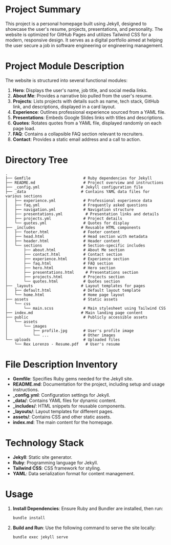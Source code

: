 # Project Summary
This project is a personal homepage built using Jekyll, designed to showcase the user's resume, projects, presentations, and personality. The website is optimized for GitHub Pages and utilizes Tailwind CSS for a modern, responsive design. It serves as a digital portfolio aimed at helping the user secure a job in software engineering or engineering management.

# Project Module Description
The website is structured into several functional modules:
1. **Hero**: Displays the user's name, job title, and social media links.
2. **About Me**: Provides a narrative bio pulled from the user's resume.
3. **Projects**: Lists projects with details such as name, tech stack, GitHub link, and descriptions, displayed in a card layout.
4. **Experience**: Outlines professional experience sourced from a YAML file.
5. **Presentations**: Embeds Google Slides links with titles and descriptions.
6. **Quotes**: Rotates quotes from a YAML file, displayed randomly on each page load.
7. **FAQ**: Contains a collapsible FAQ section relevant to recruiters.
8. **Contact**: Provides a static email address and a call to action.

# Directory Tree
```plaintext
.
├── Gemfile                       # Ruby dependencies for Jekyll
├── README.md                     # Project overview and instructions
├── _config.yml                  # Jekyll configuration file
├── _data                        # Contains YAML data files for various sections
│   ├── experience.yml            # Professional experience data
│   ├── faq.yml                   # Frequently asked questions
│   ├── navigation.yml            # Navigation structure
│   ├── presentations.yml          # Presentation links and details
│   ├── projects.yml              # Project details
│   └── quotes.yml                # Quotes for display
├── _includes                    # Reusable HTML components
│   ├── footer.html               # Footer content
│   ├── head.html                 # Head section with metadata
│   ├── header.html               # Header content
│   └── sections                  # Section-specific includes
│       ├── about.html            # About Me section
│       ├── contact.html          # Contact section
│       ├── experience.html       # Experience section
│       ├── faq.html              # FAQ section
│       ├── hero.html             # Hero section
│       ├── presentations.html     # Presentations section
│       ├── projects.html         # Projects section
│       └── quotes.html           # Quotes section
├── _layouts                     # Layout templates for pages
│   ├── default.html              # Default layout template
│   └── home.html                 # Home page layout
├── assets                        # Static assets
│   └── css
│       └── main.scss             # Main stylesheet using Tailwind CSS
├── index.md                     # Main landing page content
├── public                        # Publicly accessible assets
│   └── assets
│       └── images
│           ├── profile.jpg       # User's profile image
│           └── ...               # Other images
└── uploads                       # Uploaded files
    └── Rex Lorenzo - Resume.pdf   # User's resume
```

# File Description Inventory
- **Gemfile**: Specifies Ruby gems needed for the Jekyll site.
- **README.md**: Documentation for the project, including setup and usage instructions.
- **_config.yml**: Configuration settings for Jekyll.
- **_data/**: Contains YAML files for dynamic content.
- **_includes/**: HTML snippets for reusable components.
- **_layouts/**: Layout templates for different pages.
- **assets/**: Contains CSS and other static assets.
- **index.md**: The main content for the homepage.

# Technology Stack
- **Jekyll**: Static site generator.
- **Ruby**: Programming language for Jekyll.
- **Tailwind CSS**: CSS framework for styling.
- **YAML**: Data serialization format for content management.

# Usage
1. **Install Dependencies**: Ensure Ruby and Bundler are installed, then run:
   ```bash
   bundle install
   ```
2. **Build and Run**: Use the following command to serve the site locally:
   ```bash
   bundle exec jekyll serve
   ```
